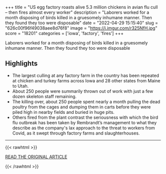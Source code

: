+++
title = "US egg factory roasts alive 5.3 million chickens in avian flu cull – then fires almost every worker"
description = "Laborers worked for a month disposing of birds killed in a gruesomely inhumane manner. Then they found they too were disposable"
date = "2022-04-29 15:15:40"
slug = "626c00f96f49038aee8d76f8"
image = "https://i.imgur.com/r325NfH.jpg"
score = "18201"
categories = ['iowa', 'factory', 'fires']
+++

Laborers worked for a month disposing of birds killed in a gruesomely inhumane manner. Then they found they too were disposable

## Highlights

- The largest culling at any factory farm in the country has been repeated at chicken and turkey farms across Iowa and 28 other states from Maine to Utah.
- About 250 people were summarily thrown out of work with just a few dozen skeleton staff remaining.
- The killing over, about 250 people spent nearly a month pulling the dead poultry from the cages and dumping them in carts before they were piled high in nearby fields and buried in huge pits.
- Others fired from the plant contrast the seriousness with which the bird flu outbreak has been taken by Rembrandt’s management to what they describe as the company's lax approach to the threat to workers from Covid, as it swept through factory farms and slaughterhouses.

---

{{< rawhtml >}}
  <p class="article-category">
    <a target="_blank" href="https://www.theguardian.com/science/2022/apr/28/egg-factory-avian-flu-chickens-culled-workers-fired-iowa">READ THE ORIGINAL ARTICLE</a>
  </p>
{{< /rawhtml >}}
